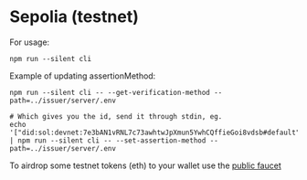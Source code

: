 # Sepolia (testnet)

For usage:
```console
npm run --silent cli
```

Example of updating assertionMethod:
```console
npm run --silent cli -- --get-verification-method --path=../issuer/server/.env 

# Which gives you the id, send it through stdin, eg.
echo '["did:sol:devnet:7e3bAN1vRNL7c73awhtwJpXmun5YwhCQffieGoi8vdsb#default"]' | npm run --silent cli -- --set-assertion-method --path=../issuer/server/.env
```
To airdrop some testnet tokens (eth) to your wallet use the [public faucet](https://cloud.google.com/application/web3/faucet/ethereum/sepolia)
